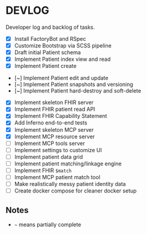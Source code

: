 # DEVLOG

Developer log and backlog of tasks.

- [x] Install FactoryBot and RSpec
- [x] Customize Bootstrap via SCSS pipeline
- [x] Draft initial Patient schema
- [x] Implement Patient index view and read
- [x] Implement Patient create
- [~] Implement Patient edit and update
- [~] Implement Patient snapshots and versioning
- [~] Implement Patient hard-destroy and soft-delete
- [x] Implement skeleton FHIR server
- [x] Implement FHIR patient read API
- [x] Implement FHIR Capability Statement
- [x] Add Inferno end-to-end tests
- [x] Implement skeleton MCP server
- [x] Implement MCP resource server
- [ ] Implement MCP tools server
- [ ] Implement settings to customize UI
- [ ] Implement patient data grid
- [ ] Implement patient matching/linkage engine
- [ ] Implement FHIR `$match`
- [ ] Implement MCP patient match tool
- [ ] Make realistically messy patient identity data
- [ ] Create docker compose for cleaner docker setup

## Notes

- `~` means partially complete
